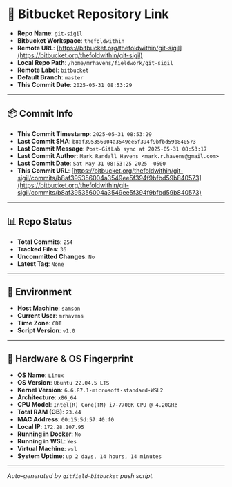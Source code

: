 # 🔗 Bitbucket Repository Link

- **Repo Name**: `git-sigil`
- **Bitbucket Workspace**: `thefoldwithin`
- **Remote URL**: [https://bitbucket.org/thefoldwithin/git-sigil](https://bitbucket.org/thefoldwithin/git-sigil)
- **Local Repo Path**: `/home/mrhavens/fieldwork/git-sigil`
- **Remote Label**: `bitbucket`
- **Default Branch**: `master`
- **This Commit Date**: `2025-05-31 08:53:29`

---

## 📦 Commit Info

- **This Commit Timestamp**: `2025-05-31 08:53:29`
- **Last Commit SHA**: `b8af395356004a3549ee5f394f9bfbd59b840573`
- **Last Commit Message**: `Post-GitLab sync at 2025-05-31 08:53:17`
- **Last Commit Author**: `Mark Randall Havens <mark.r.havens@gmail.com>`
- **Last Commit Date**: `Sat May 31 08:53:25 2025 -0500`
- **This Commit URL**: [https://bitbucket.org/thefoldwithin/git-sigil/commits/b8af395356004a3549ee5f394f9bfbd59b840573](https://bitbucket.org/thefoldwithin/git-sigil/commits/b8af395356004a3549ee5f394f9bfbd59b840573)

---

## 📊 Repo Status

- **Total Commits**: `254`
- **Tracked Files**: `36`
- **Uncommitted Changes**: `No`
- **Latest Tag**: `None`

---

## 🧭 Environment

- **Host Machine**: `samson`
- **Current User**: `mrhavens`
- **Time Zone**: `CDT`
- **Script Version**: `v1.0`

---

## 🧬 Hardware & OS Fingerprint

- **OS Name**: `Linux`
- **OS Version**: `Ubuntu 22.04.5 LTS`
- **Kernel Version**: `6.6.87.1-microsoft-standard-WSL2`
- **Architecture**: `x86_64`
- **CPU Model**: `Intel(R) Core(TM) i7-7700K CPU @ 4.20GHz`
- **Total RAM (GB)**: `23.44`
- **MAC Address**: `00:15:5d:57:40:f0`
- **Local IP**: `172.28.107.95`
- **Running in Docker**: `No`
- **Running in WSL**: `Yes`
- **Virtual Machine**: `wsl`
- **System Uptime**: `up 2 days, 14 hours, 14 minutes`

---

_Auto-generated by `gitfield-bitbucket` push script._
